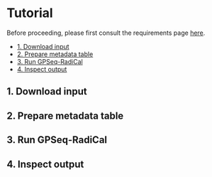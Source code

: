 # Tutorial

Before proceeding, please first consult the requirements page [here](../pages/requirements.md).

<!-- MarkdownTOC -->

- [1. Download input](#1-download-input)
- [2. Prepare metadata table](#2-prepare-metadata-table)
- [3. Run GPSeq-RadiCal](#3-run-gpseq-radical)
- [4. Inspect output](#4-inspect-output)

<!-- /MarkdownTOC -->

## 1. Download input

## 2. Prepare metadata table

## 3. Run GPSeq-RadiCal

## 4. Inspect output

